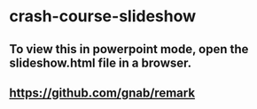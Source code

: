 # crash-course-slideshow

## To view this in powerpoint mode, open the slideshow.html file in a browser. 

## https://github.com/gnab/remark
